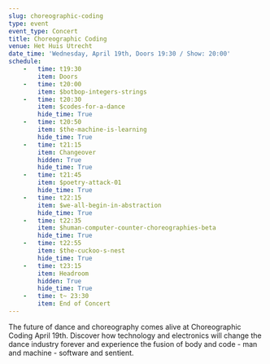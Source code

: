 ```yaml
---
slug: choreographic-coding
type: event
event_type: Concert
title: Choreographic Coding
venue: Het Huis Utrecht
date_time: 'Wednesday, April 19th, Doors 19:30 / Show: 20:00'
schedule:
    -   time: t19:30
        item: Doors
    -   time: t20:00
        item: $botbop-integers-strings
    -   time: t20:30
        item: $codes-for-a-dance
        hide_time: True
    -   time: t20:50
        item: $the-machine-is-learning
        hide_time: True
    -   time: t21:15
        item: Changeover
        hidden: True
        hide_time: True
    -   time: t21:45
        item: $poetry-attack-01
        hide_time: True
    -   time: t22:15
        item: $we-all-begin-in-abstraction
        hide_time: True
    -   time: t22:35
        item: $human-computer-counter-choreographies-beta
        hide_time: True
    -   time: t22:55
        item: $the-cuckoo-s-nest
        hide_time: True
    -   time: t23:15
        item: Headroom
        hidden: True
        hide_time: True
    -   time: t~ 23:30
        item: End of Concert
---
```


The future of dance and choreography comes alive at Choreographic Coding April 19th. Discover how technology and electronics will change the dance industry forever and experience the fusion of body and code - man and machine - software and sentient.